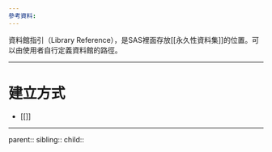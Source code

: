 ```yaml
---
參考資料:
---
```

資料館指引（Library Reference），是SAS裡面存放[[永久性資料集]]的位置。可以由使用者自行定義資料館的路徑。
- - -
# 建立方式
- [[]]
- - -
parent::
sibling::
child::